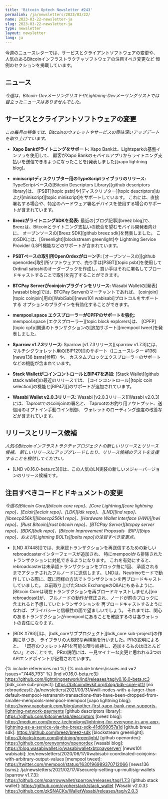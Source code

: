 ```yaml
---
title: 'Bitcoin Optech Newsletter #243'
permalink: /ja/newsletters/2023/03/22/
name: 2023-03-22-newsletter-ja
slug: 2023-03-22-newsletter-ja
type: newsletter
layout: newsletter
lang: ja
---
```

今週のニュースレターでは、サービスとクライアントソフトウェアの変更や、
人気のあるBitcoinインフラストラクチャソフトウェアの注目すべき変更など
恒例のセクションを掲載しています。

## ニュース

*今週は、Bitcoin-DevメーリングリストやLightning-Devメーリングリストでは目立ったニュースはありませんでした。*

## サービスとクライアントソフトウェアの変更

*この毎月の特集では、Bitcoinのウォレットやサービスの興味深いアップデートを取り上げています。*

- **Xapo Bankがライトニングをサポート:**
  Xapo Bankは、Lightsparkの基盤インフラを使用して、
  顧客がXapo Bankのモバイルアプリからライトニング支払いを送信できるようになったことを[発表しました][xapo lightning blog]。

- **miniscriptディスクリプター用のTypeScriptライブラリのリリース:**
  TypeScriptベースの[Bitcoin Descriptors Library][github descriptors library]は、
  [PSBT][topic psbt]や[ディスクリプター][topic descriptors]および[miniscript][topic miniscript]をサポートしています。
  これには、直接署名する場合や、特定のハードウェア署名デバイスを使用する場合のサポートが含まれています。

- **BreezがライトニングSDKを発表:**
  最近の[ブログ記事][breez blog]で、Breezは、Bitcoinとライトニング支払いの統合を望むモバイル開発者向けに、
  オープンソースの[Breez SDK][github breez sdk]を発表しました。
  このSDKには、[Greenlight][blockstream greenlight]や
  Lightning Service Provider (LSP)機能などのサポートが含まれています。

- **PSBTベースの取引所OpenOrdexがローンチ:**
  [オープンソースの][github openordex]取引所ソフトウェアで、売り手は[PSBT][topic psbt]を使用して
  Ordinal satoshiのオーダーブックを作成し、買い手はそれに署名してブロードキャストすることで取引を完了することができます。

- **BTCPay Serverがcoinjoinプラグインをリリース:**
  Wasabi Walletの[発表][wasabi blog]では、BTCPay Serverのマーチャントであれば、
  [coinjoin][topic coinjoin]用の[WabiSabi][news101 wabisabi]プロトコルをサポートする
  オプションのプラグインを有効化することができます。

- **mempool.space エクスプローラーがCPFPのサポートを強化:**
  mempool.space [エクスプローラー][topic block explorers]は、
  [CPFP][topic cpfp]関連のトランザクションの[追加サポート][mempool tweet]を発表しました。

- **Sparrow v1.7.3リリース:**
  Sparrow [v1.7.3リリース][sparrow v1.7.3]には、
  マルチシグウォレット用の[BIP129][]のサポート（[ニュースレター #136][news136 bsms]参照）や、
  カスタムブロックエクスプローラーのサポートなどの機能が含まれています。

- **Stack WalletがコインコントロールとBIP47を追加:**
  [Stack Wallet][github stack wallet]の最近のリリースでは、
  [コインコントロール][topic coin selection]の機能と[BIP47][]のサポートが追加されています。

- **Wasabi Wallet v2.0.3リリース:**
  Wasabi [v2.0.3リリース][Wasabi v2.0.3]には、Taprootでのcoinjoinの署名と、
  Taprootのお釣り用アウトプット、送信用のオプトイン手動コイン制御、
  ウォレットのローディング速度の改善などが含まれています。

## リリースとリリース候補

*人気のBitcoinインフラストラクチャプロジェクトの新しいリリースとリリース候補。
新しいリリースにアップグレードしたり、リリース候補のテストを支援することを検討してください。*

- [LND v0.16.0-beta.rc3][]は、この人気のLN実装の新しいメジャーバージョンのリリース候補です。

## 注目すべきコードとドキュメントの変更

*今週の[Bitcoin Core][bitcoin core repo]、[Core
Lightning][core lightning repo]、[Eclair][eclair repo]、[LDK][ldk repo]、
[LND][lnd repo]、[libsecp256k1][libsecp256k1 repo]、[Hardware Wallet
Interface (HWI)][hwi repo]、[Rust Bitcoin][rust bitcoin repo]、[BTCPay
Server][btcpay server repo]、[BDK][bdk repo]、[Bitcoin Improvement
Proposals（BIP）][bips repo]、および[Lightning BOLTs][bolts repo]の注目すべき変更点。*

- [LND #7448][]では、未承認トランザクションを再送信するための新しいrebroadcasterインターフェースが追加され、
  特にmempoolから排除されたトランザクションに対処できるようになります。
  これを有効にすると、rebroadcasterは未承認トランザクションをブロック毎に1回、
  承認されるまでアタッチされたフルノードに送信します。
  LNDは、Neutrinoモードで動作している際に、既に同様の方法でトランザクションを再ブロードキャストしていました。
  以前取り上げたStack ExchangeのQ&Aにもあるように、
  [Bitcoin Coreは現在トランザクションを再ブロードキャストしません][no rebroadcast]が、
  フルノードの動作が修正され、ノードが前のブロックに含まれると予想していたトランザクションを
  再ブロードキャストするようになれば、プライバシーと信頼性の面で望ましいでしょう。
  それまでは、関心のあるトランザクションがmempoolにあることを確認するのは各ウォレットの責任になります。

- [BDK #793][]は、[bdk_coreサブプロジェクト][bdk_core sub-project]の作業に基づき、
  ライブラリの大規模な再構築を行いました。PRの説明によると、
  「既存のウォレットAPIを可能な限り維持し、追加するものはほとんどない」とのことです。
  PRの説明には、一見マイナーな変更と思われる3つのAPIエンドポイントが記載されています。

{% include references.md %}
{% include linkers/issues.md v=2 issues="7448,793" %}
[lnd v0.16.0-beta.rc3]: https://github.com/lightningnetwork/lnd/releases/tag/v0.16.0-beta.rc3
[bdk_core sub-project]: https://bitcoindevkit.org/blog/bdk-core-pt1/
[no rebroadcast]: /ja/newsletters/2021/03/31/#will-nodes-with-a-larger-than-default-mempool-retransmit-transactions-that-have-been-dropped-from-smaller-mempools-mempool-mempool
[xapo lightning blog]: https://www.xapobank.com/blog/another-first-xapo-bank-now-supports-lightning-network-payments
[github descriptors library]: https://github.com/bitcoinerlab/descriptors
[breez blog]: https://medium.com/breez-technology/lightning-for-everyone-in-any-app-lightning-as-a-service-via-the-breez-sdk-41d899057a1d
[github breez sdk]: https://github.com/breez/breez-sdk
[blockstream greenlight]: https://blockstream.com/lightning/greenlight/
[github openordex]: https://github.com/orenyomtov/openordex
[wasabi blog]: https://blog.wasabiwallet.io/wasabiwalletxbtcpayserver/
[news101 wabisabi]: /en/newsletters/2020/06/17/#wabisabi-coordinated-coinjoins-with-arbitrary-output-values
[mempool tweet]: https://twitter.com/mempool/status/1630196989370712066
[news136 bsms]: /ja/newsletters/2021/02/17/#securely-setting-up-multisig-wallets
[sparrow v1.7.3]: https://github.com/sparrowwallet/sparrow/releases/tag/1.7.3
[github stack wallet]: https://github.com/cypherstack/stack_wallet
[Wasabi v2.0.3]: https://github.com/zkSNACKs/WalletWasabi/releases/tag/v2.0.3
